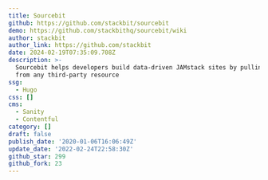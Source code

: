 ```yaml
---
title: Sourcebit
github: https://github.com/stackbit/sourcebit
demo: https://github.com/stackbithq/sourcebit/wiki
author: stackbit
author_link: https://github.com/stackbit
date: 2024-02-19T07:35:09.708Z
description: >-
  Sourcebit helps developers build data-driven JAMstack sites by pulling data
  from any third-party resource
ssg:
  - Hugo
css: []
cms:
  - Sanity
  - Contentful
category: []
draft: false
publish_date: '2020-01-06T16:06:49Z'
update_date: '2022-02-24T22:58:30Z'
github_star: 299
github_fork: 23
---
```

